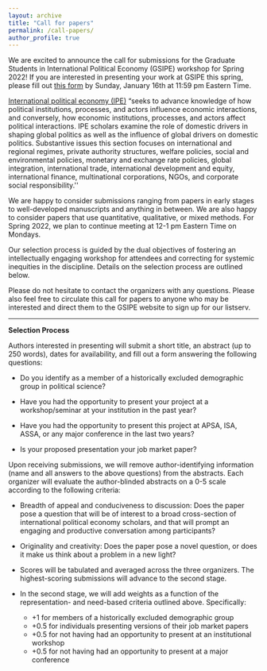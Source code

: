 ```yaml
---
layout: archive
title: "Call for papers"
permalink: /call-papers/
author_profile: true
---
```


We are excited to announce the call for submissions for the Graduate Students in International Political Economy (GSIPE) workshop for Spring 2022! If you are interested in presenting your work at GSIPE this spring, please fill out [this form](https://forms.gle/US1u6Tex8fGuSEhD9) by Sunday, January 16th at 11:59 pm Eastern Time.

[International political economy (IPE)](https://www.isanet.org/ISA/Sections/IPE) “seeks to advance knowledge of how political institutions, processes, and actors influence economic interactions, and conversely, how economic institutions, processes, and actors affect political interactions. IPE scholars examine the role of domestic drivers in shaping global politics as well as the influence of global drivers on domestic politics. Substantive issues this section focuses on international and regional regimes, private authority structures, welfare policies, social and environmental policies, monetary and exchange rate policies, global integration, international trade, international development and equity, international finance, multinational corporations, NGOs, and corporate social responsibility.''

We are happy to consider submissions ranging from papers in early stages to well-developed manuscripts and anything in between. We are also happy to consider papers that use quantitative, qualitative, or mixed methods. For Spring 2022, we plan to continue meeting at 12-1 pm Eastern Time on Mondays.

Our selection process is guided by the dual objectives of fostering an intellectually engaging workshop for attendees and correcting for systemic inequities in the discipline. Details on the selection process are outlined below. 

Please do not hesitate to contact the organizers with any questions. Please also feel free to circulate this call for papers to anyone who may be interested and direct them to the GSIPE website to sign up for our listserv.


<hr> 

**Selection Process**

Authors interested in presenting will submit a short title, an abstract (up to 250 words), dates for availability, and fill out a form answering the following questions:

- Do you identify as a member of a historically excluded demographic group in political science?

- Have you had the opportunity to present your project at a workshop/seminar at your institution in the past year?

- Have you had the opportunity to present this project at APSA, ISA, ASSA, or any major conference in the last two years?

- Is your proposed presentation your job market paper?

Upon receiving submissions, we will remove author-identifying information (name and all answers to the above questions) from the abstracts. Each organizer will evaluate the author-blinded abstracts on a 0-5 scale according to the following criteria:

- Breadth of appeal and conduciveness to discussion: Does the paper pose a question that will be of interest to a broad cross-section of international political economy scholars, and that will prompt an engaging and productive conversation among participants?

- Originality and creativity: Does the paper pose a novel question, or does it make us think about a problem in a new light?

- Scores will be tabulated and averaged across the three organizers. The highest-scoring submissions will advance to the second stage. 

- In the second stage, we will add weights as a function of the representation- and need-based criteria outlined above. Specifically:
  - +1 for members of a historically excluded demographic group
  - +0.5 for individuals presenting versions of their job market papers
  - +0.5 for not having had an opportunity to present at an institutional workshop
  - +0.5 for not having had an opportunity to present at a major conference
